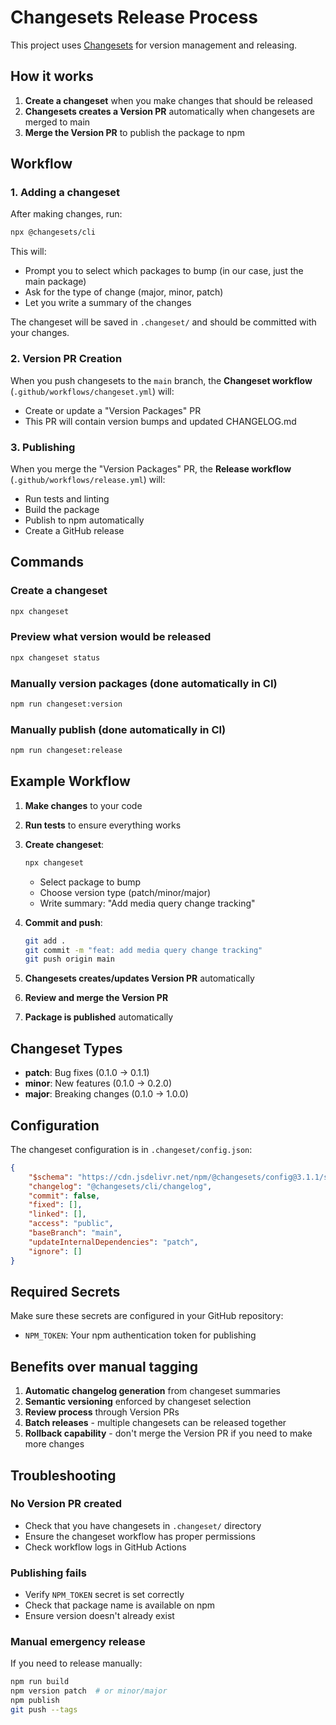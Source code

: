 # Changesets Release Process

This project uses [Changesets](https://github.com/changesets/changesets) for version management and releasing.

## How it works

1. **Create a changeset** when you make changes that should be released
2. **Changesets creates a Version PR** automatically when changesets are merged to main
3. **Merge the Version PR** to publish the package to npm

## Workflow

### 1. Adding a changeset

After making changes, run:

```bash
npx @changesets/cli
```

This will:

- Prompt you to select which packages to bump (in our case, just the main package)
- Ask for the type of change (major, minor, patch)
- Let you write a summary of the changes

The changeset will be saved in `.changeset/` and should be committed with your changes.

### 2. Version PR Creation

When you push changesets to the `main` branch, the **Changeset workflow** (`.github/workflows/changeset.yml`) will:

- Create or update a "Version Packages" PR
- This PR will contain version bumps and updated CHANGELOG.md

### 3. Publishing

When you merge the "Version Packages" PR, the **Release workflow** (`.github/workflows/release.yml`) will:

- Run tests and linting
- Build the package
- Publish to npm automatically
- Create a GitHub release

## Commands

### Create a changeset

```bash
npx changeset
```

### Preview what version would be released

```bash
npx changeset status
```

### Manually version packages (done automatically in CI)

```bash
npm run changeset:version
```

### Manually publish (done automatically in CI)

```bash
npm run changeset:release
```

## Example Workflow

1. **Make changes** to your code
2. **Run tests** to ensure everything works
3. **Create changeset**:

    ```bash
    npx changeset
    ```

    - Select package to bump
    - Choose version type (patch/minor/major)
    - Write summary: "Add media query change tracking"

4. **Commit and push**:
    ```bash
    git add .
    git commit -m "feat: add media query change tracking"
    git push origin main
    ```
5. **Changesets creates/updates Version PR** automatically
6. **Review and merge the Version PR**
7. **Package is published** automatically

## Changeset Types

- **patch**: Bug fixes (0.1.0 → 0.1.1)
- **minor**: New features (0.1.0 → 0.2.0)
- **major**: Breaking changes (0.1.0 → 1.0.0)

## Configuration

The changeset configuration is in `.changeset/config.json`:

```json
{
	"$schema": "https://cdn.jsdelivr.net/npm/@changesets/config@3.1.1/schema.json",
	"changelog": "@changesets/cli/changelog",
	"commit": false,
	"fixed": [],
	"linked": [],
	"access": "public",
	"baseBranch": "main",
	"updateInternalDependencies": "patch",
	"ignore": []
}
```

## Required Secrets

Make sure these secrets are configured in your GitHub repository:

- `NPM_TOKEN`: Your npm authentication token for publishing

## Benefits over manual tagging

1. **Automatic changelog generation** from changeset summaries
2. **Semantic versioning** enforced by changeset selection
3. **Review process** through Version PRs
4. **Batch releases** - multiple changesets can be released together
5. **Rollback capability** - don't merge the Version PR if you need to make more changes

## Troubleshooting

### No Version PR created

- Check that you have changesets in `.changeset/` directory
- Ensure the changeset workflow has proper permissions
- Check workflow logs in GitHub Actions

### Publishing fails

- Verify `NPM_TOKEN` secret is set correctly
- Check that package name is available on npm
- Ensure version doesn't already exist

### Manual emergency release

If you need to release manually:

```bash
npm run build
npm version patch  # or minor/major
npm publish
git push --tags
```
